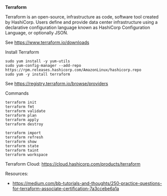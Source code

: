 <strong>Terraform</strong>

Terraform is an open-source, infrastructure as code, software tool created by HashiCorp. Users define and provide data center infrastructure using a declarative configuration language known as HashiCorp Configuration Language, or optionally JSON.

See https://www.terraform.io/downloads

Install Terraform

```
sudo yum install -y yum-utils
sudo yum-config-manager --add-repo https://rpm.releases.hashicorp.com/AmazonLinux/hashicorp.repo
sudo yum -y install terraform
```

See https://registry.terraform.io/browse/providers

Commands

```
terraform init
terraform fmt
terraform validate
terraform plan
terraform apply
terraform destroy
```

```
terraform import
terraform refresh
terraform show
terraform state
terraform taint
terraform workspace
```

Terraform Cloud: https://cloud.hashicorp.com/products/terraform

Resources:

- https://medium.com/bb-tutorials-and-thoughts/250-practice-questions-for-terraform-associate-certification-7a3ccebe6a1a
